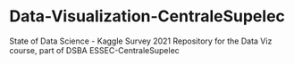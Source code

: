# Data-Visualization-CentraleSupelec
State of Data Science - Kaggle Survey 2021
Repository for the Data Viz course, part of DSBA ESSEC-CentraleSupelec
